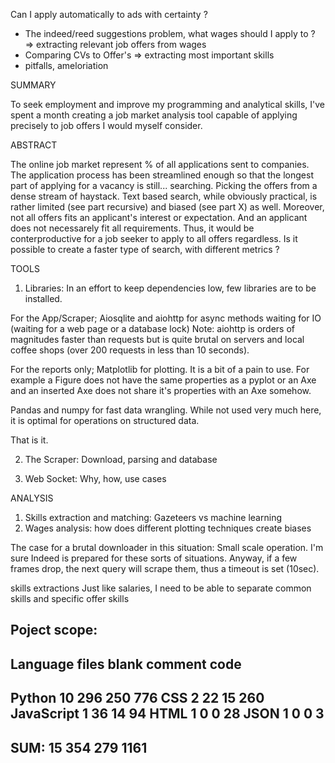 Can I apply automatically to ads with certainty ?
- The indeed/reed suggestions problem, what wages should I apply to ?
    => extracting relevant job offers from wages
- Comparing CVs to Offer's 
    => extracting most important skills 
- pitfalls, ameloriation 


SUMMARY

To seek employment and improve my programming and analytical skills, I've spent a month creating a job market analysis tool capable of applying precisely to job offers I would myself consider.

ABSTRACT 

The online job market represent % of all applications sent to companies. The application process has been streamlined enough so that the longest part of applying for a vacancy is still... searching. Picking the offers from a dense stream of haystack. Text based search, while obviously practical, is rather limited (see part recursive) and biased (see part X) as well.
Moreover, not all offers fits an applicant's interest or expectation. And an applicant does not necessarely fit all requirements. Thus, it would be conterproductive for a job seeker to apply to all offers regardless.
Is it possible to create a faster type of search, with different metrics ?

TOOLS

1. Libraries:
In an effort to keep dependencies low, few libraries are to be installed.

For the App/Scraper;
Aiosqlite and aiohttp for async methods waiting for IO (waiting for a web page or a database lock)
Note: aiohttp is orders of magnitudes faster than requests but is quite brutal on servers and local coffee shops (over 200 requests in less than 10 seconds). 

For the reports only;
Matplotlib for plotting. It is a bit of a pain to use. For example a Figure does not have the same properties as a pyplot or an Axe and an inserted Axe does not share it's properties with an Axe somehow. 

Pandas and numpy for fast data wrangling. While not used very much here, it is optimal for operations on structured data. 

That is it.

2. The Scraper:
Download, parsing and database

3. Web Socket:
Why, how, use cases

ANALYSIS

1. Skills extraction and matching:
Gazeteers vs machine learning
2. Wages analysis:
how does different plotting techniques create biases


The case for a brutal downloader in this situation:
Small scale operation. I'm sure Indeed is prepared for these sorts of situations. 
Anyway, if a few frames drop, the next query will scrape them, thus a timeout is set (10sec). 


skills extractions 
Just like salaries, I need to be able to separate common skills and specific offer skills 


Poject scope:
-------------------------------------------------------------------------------
Language                     files          blank        comment           code
-------------------------------------------------------------------------------
Python                          10            296            250            776
CSS                              2             22             15            260
JavaScript                       1             36             14             94
HTML                             1              0              0             28
JSON                             1              0              0              3
-------------------------------------------------------------------------------
SUM:                            15            354            279           1161
-------------------------------------------------------------------------------